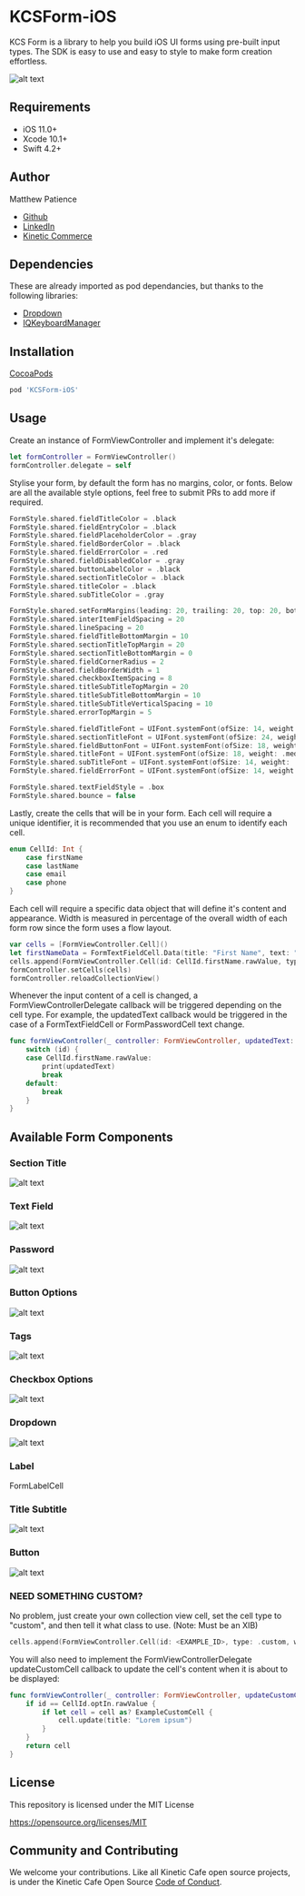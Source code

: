 # KCSForm-iOS

KCS Form is a library to help you build iOS UI forms using pre-built input types. The SDK is easy to use and easy to style to make form creation effortless.

![alt text](https://github.com/KineticCafe/KCSForm-iOS/raw/master/Component-Images/kcs-forms-preview.png "FormViewController")

## Requirements

- iOS 11.0+
- Xcode 10.1+
- Swift 4.2+

## Author

Matthew Patience
- [Github](https://github.com/MatthewPatience)
- [LinkedIn](https://www.linkedin.com/in/matthewpatience/)
- [Kinetic Commerce](https://kineticcommerce.com/)

## Dependencies

These are already imported as pod dependancies, but thanks to the following libraries:

- [Dropdown](https://github.com/AssistoLab/DropDown)
- [IQKeyboardManager](https://github.com/hackiftekhar/IQKeyboardManager)

## Installation

[CocoaPods](https://cocoapods.org)

```ruby
pod 'KCSForm-iOS'
```

## Usage

Create an instance of FormViewController and implement it's delegate:

```swift
let formController = FormViewController()
formController.delegate = self
```

Stylise your form, by default the form has no margins, color, or fonts. Below are all the available style options, feel free to submit PRs to add more if required.

```swift
FormStyle.shared.fieldTitleColor = .black
FormStyle.shared.fieldEntryColor = .black
FormStyle.shared.fieldPlaceholderColor = .gray
FormStyle.shared.fieldBorderColor = .black
FormStyle.shared.fieldErrorColor = .red
FormStyle.shared.fieldDisabledColor = .gray
FormStyle.shared.buttonLabelColor = .black
FormStyle.shared.sectionTitleColor = .black
FormStyle.shared.titleColor = .black
FormStyle.shared.subTitleColor = .gray

FormStyle.shared.setFormMargins(leading: 20, trailing: 20, top: 20, bottom: 20)
FormStyle.shared.interItemFieldSpacing = 20
FormStyle.shared.lineSpacing = 20
FormStyle.shared.fieldTitleBottomMargin = 10
FormStyle.shared.sectionTitleTopMargin = 20
FormStyle.shared.sectionTitleBottomMargin = 0
FormStyle.shared.fieldCornerRadius = 2
FormStyle.shared.fieldBorderWidth = 1
FormStyle.shared.checkboxItemSpacing = 8
FormStyle.shared.titleSubTitleTopMargin = 20
FormStyle.shared.titleSubTitleBottomMargin = 10
FormStyle.shared.titleSubTitleVerticalSpacing = 10
FormStyle.shared.errorTopMargin = 5

FormStyle.shared.fieldTitleFont = UIFont.systemFont(ofSize: 14, weight: .medium)
FormStyle.shared.sectionTitleFont = UIFont.systemFont(ofSize: 24, weight: .bold)
FormStyle.shared.fieldButtonFont = UIFont.systemFont(ofSize: 18, weight: .bold)
FormStyle.shared.titleFont = UIFont.systemFont(ofSize: 18, weight: .medium)
FormStyle.shared.subTitleFont = UIFont.systemFont(ofSize: 14, weight: .regular)
FormStyle.shared.fieldErrorFont = UIFont.systemFont(ofSize: 14, weight: .regular)

FormStyle.shared.textFieldStyle = .box
FormStyle.shared.bounce = false
```

Lastly, create the cells that will be in your form. Each cell will require a unique identifier, it is recommended that you use an enum to identify each cell.

```swift
enum CellId: Int {
    case firstName
    case lastName
    case email
    case phone
}
```

Each cell will require a specific data object that will define it's content and appearance. Width is measured in percentage of the overall width of each form row since the form uses a flow layout.

```swift
var cells = [FormViewController.Cell]()
let firstNameData = FormTextFieldCell.Data(title: "First Name", text: "", placeholder: "John", keyboardType: .default, returnKeyType: .next, formattingPattern: nil, capitalizationType: .words, isEditable: true, errorText: "Error!!!"))
cells.append(FormViewController.Cell(id: CellId.firstName.rawValue, type: .text, widthPercentage: 0.5, data: firstNameData)
formController.setCells(cells)
formController.reloadCollectionView()
```

Whenever the input content of a cell is changed, a FormViewControllerDelegate callback will be triggered depending on the cell type. For example, the updatedText callback would be triggered in the case of a FormTextFieldCell or FormPasswordCell text change.

```swift
func formViewController(_ controller: FormViewController, updatedText: String?, forCellId id: Int) {
    switch (id) {
    case CellId.firstName.rawValue:
        print(updatedText)
        break
    default:
        break
    }
}
```

## Available Form Components

### Section Title

![alt text](https://github.com/KineticCafe/KCSForm-iOS/raw/master/Component-Images/section-title.png "Section Title")

### Text Field

![alt text](https://github.com/KineticCafe/KCSForm-iOS/raw/master/Component-Images/text-field.png "Text Field")

### Password

![alt text](https://github.com/KineticCafe/KCSForm-iOS/raw/master/Component-Images/password.png "Password")

### Button Options

![alt text](https://github.com/KineticCafe/KCSForm-iOS/raw/master/Component-Images/button-options.png "Button Options")

### Tags

![alt text](https://github.com/KineticCafe/KCSForm-iOS/raw/master/Component-Images/tags.png "Tags")

### Checkbox Options

![alt text](https://github.com/KineticCafe/KCSForm-iOS/raw/master/Component-Images/checkbox-options.png "Checkbox Options")

### Dropdown

![alt text](https://github.com/KineticCafe/KCSForm-iOS/raw/master/Component-Images/dropdown.png "Dropdown")

### Label

FormLabelCell

### Title Subtitle

![alt text](https://github.com/KineticCafe/KCSForm-iOS/raw/master/Component-Images/title-subtitle.png "Title Subtitle")

### Button

![alt text](https://github.com/KineticCafe/KCSForm-iOS/raw/master/Component-Images/button.png "Button")

### NEED SOMETHING CUSTOM?

No problem, just create your own collection view cell, set the cell type to "custom", and then tell it what class to use. (Note: Must be an XIB)

```swift
cells.append(FormViewController.Cell(id: <EXAMPLE_ID>, type: .custom, widthPercentage: 1.0, data: nil, customCell: ExampleCustomCell.self))
```

You will also need to implement the FormViewControllerDelegate updateCustomCell callback to update the cell's content when it is about to be displayed:

```swift
func formViewController(_ controller: FormViewController, updateCustomCell cell: UICollectionViewCell, forCellId id: Int) -> UICollectionViewCell {
    if id == CellId.optIn.rawValue {
        if let cell = cell as? ExampleCustomCell {
            cell.update(title: "Lorem ipsum")
        }
    }
    return cell
}
```

## License

This repository is licensed under the MIT License

https://opensource.org/licenses/MIT


## Community and Contributing

We welcome your contributions. Like all Kinetic Cafe open source projects, is under the Kinetic Cafe Open Source [Code of Conduct][kccoc].


[kccoc]: https://github.com/KineticCafe/code-of-conduct
